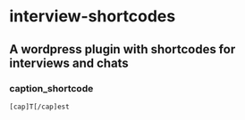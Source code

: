 # interview-shortcodes

<h2>A wordpress plugin with shortcodes for interviews and chats</h2>


<h3>caption_shortcode</h3>
    <code>[cap]T[/cap]est</code>
